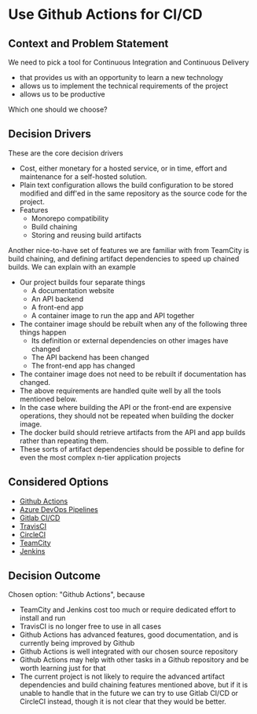 # Use Github Actions for CI/CD

## Context and Problem Statement

We need to pick a tool for Continuous Integration and Continuous Delivery
* that provides us with an opportunity to learn a new technology
* allows us to implement the technical requirements of the project
* allows us to be productive

Which one should we choose?

## Decision Drivers

These are the core decision drivers
* Cost, either monetary for a hosted service, or in time, effort and maintenance for a self-hosted solution.
* Plain text configuration allows the build configuration to be stored modified and diff'ed in the same repository as the source code for the project.
* Features
  * Monorepo compatibility
  * Build chaining
  * Storing and reusing build artifacts

Another nice-to-have set of features we are familiar with from TeamCity is build chaining, and defining artifact dependencies to speed up chained builds.
We can explain with an example
* Our project builds four separate things
  * A documentation website
  * An API backend
  * A front-end app
  * A container image to run the app and API together
* The container image should be rebuilt when any of the following three things happen
  * Its definition or external dependencies on other images have changed
  * The API backend has been changed
  * The front-end app has changed
* The container image does not need to be rebuilt if documentation has changed.
* The above requirements are handled quite well by all the tools mentioned below.
* In the case where building the API or the front-end are expensive operations, they should not be repeated when building the docker image.
* The docker build should retrieve artifacts from the API and app builds rather than repeating them.
* These sorts of artifact dependencies should be possible to define for even the most complex n-tier application projects

## Considered Options

* [Github Actions](https://docs.github.com/en/actions)
* [Azure DevOps Pipelines](https://docs.microsoft.com/en-us/azure/devops/pipelines/?view=azure-devops)
* [Gitlab CI/CD](https://docs.gitlab.com/ee/ci/index.html)
* [TravisCI](https://www.travis-ci.com/)
* [CircleCI](https://circleci.com/docs/)
* [TeamCity](https://www.jetbrains.com/help/teamcity/teamcity-documentation.html)
* [Jenkins](https://www.jenkins.io/doc/)

## Decision Outcome

Chosen option: "Github Actions", because
* TeamCity and Jenkins cost too much or require dedicated effort to install and run
* TravisCI is no longer free to use in all cases
* Github Actions has advanced features, good documentation, and is currently being improved by Github
* Github Actions is well integrated with our chosen source repository
* Github Actions may help with other tasks in a Github repository and be worth learning just for that
* The current project is not likely to require the advanced artifact dependencies and build chaining features mentioned above, but if it is unable to handle that in the future we can try to use Gitlab CI/CD or CircleCI instead, though it is not clear that they would be better.
